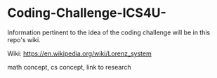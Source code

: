 # Coding-Challenge-ICS4U-

Information pertinent to the idea of the coding challenge will be in this repo's wiki.

Wiki:
https://en.wikipedia.org/wiki/Lorenz_system

math concept, cs concept, link to research


